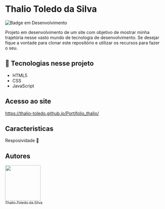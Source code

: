# Thalio Toledo da Silva

![Badge em Desenvolvimento](http://img.shields.io/static/v1?label=STATUS&message=EM%20DESENVOLVIMENTO&color=blue&style=for-the-badge)

Projeto em desenvolvimento de um site com objetivo de mostrar minha trajetória nesse vasto mundo de tecnologia de desenvolvimento. Se desejar fique a vontade 
para clonar este repositório e utilizar os recursos para fazer o seu.

## :hammer: Tecnologias nesse projeto

- HTML5 
- CSS
- JavaScript

## Acesso ao site

https://thalio-toledo.github.io/Portifolio_thalio/

## Caracteristicas

Resposividade
:hammer: 

## Autores

 [<img src="https://avatars.githubusercontent.com/u/69974271?v=4" width=115><br><sub>Thalio Toledo da Silva</sub>](https://github.com/Thalio-Toledo) 

